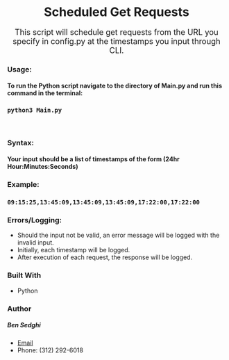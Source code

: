 <h1 align="center">Scheduled Get Requests<project-name></h1>

<p align="center" style="font-size:18px;">This script will schedule get requests from the URL you specify in config.py at the timestamps you input through CLI.<project-description></p>

### **Usage:**
#### To run the Python script navigate to the directory of Main.py and run this command in the terminal:
### `python3 Main.py`
<br>

### **Syntax:**
#### Your input should be a list of timestamps of the form (24hr Hour:Minutes:Seconds)
### Example:
### `09:15:25,13:45:09,13:45:09,13:45:09,17:22:00,17:22:00`

### **Errors/Logging:**
- Should the input not be valid, an error message will be logged with the invalid input.
- Initially, each timestamp will be logged. 
- After execution of each request, the response will be logged.

### **Built With**

- Python

### **Author**

##### **Ben Sedghi**
- [Email](mailto:bsedgh2@illinois.edu)
- Phone: (312) 292-6018
